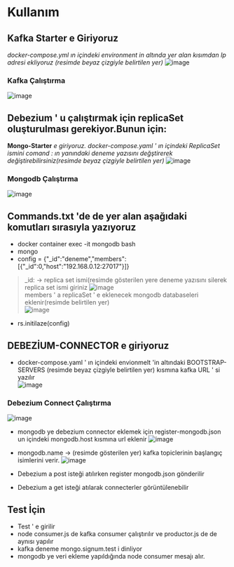 # Kullanım

## Kafka Starter e Giriyoruz

*docker-compose.yml ın içindeki environment in altında yer alan kısımdan Ip adresi ekliyoruz (resimde beyaz çizgiyle belirtilen yer)* ![image](https://user-images.githubusercontent.com/110333072/182684740-23cb17d6-a9cf-43e4-b2e1-dc06ca14df69.png)

### Kafka Çalıştırma
![image](https://user-images.githubusercontent.com/110333072/182687016-d2903d04-a073-475b-8a0c-88cecc99dc49.png)


## Debezium ' u çalıştırmak için replicaSet oluşturulması gerekiyor.Bunun için:
**Mongo-Starter** *e giriyoruz.  docker-compose.yaml ' ın içindeki ReplicaSet ismini comand : ın yanındaki deneme yazısını değştirerek değiştirebilirsiniz(resimde beyaz çizgiyle belirtilen yer)*
![image](https://user-images.githubusercontent.com/110333072/182686787-b1786536-6cf9-4c0b-bac3-35bff8382ad9.png)

### Mongodb Çalıştırma
![image](https://user-images.githubusercontent.com/110333072/182687016-d2903d04-a073-475b-8a0c-88cecc99dc49.png)

## Commands.txt 'de de yer alan aşağıdaki komutları sırasıyla yazıyoruz

- docker container exec -it mongodb bash
- mongo
- config = {"_id":"deneme","members":[{"_id":0,"host":"192.168.0.12:27017"}]} 
>_id: -> replica set ismi(resimde gösterilen yere deneme yazısını silerek replica set ismi giriniz
![image](https://user-images.githubusercontent.com/110333072/182687571-66657260-bad8-44f3-a3bf-eb852a79482f.png)           
>members ' a replicaSet ' e eklenecek mongodb databaseleri eklenir(resimde belirtilen yer)                  
![image](https://user-images.githubusercontent.com/110333072/182800664-06595b04-153a-421a-8151-9eb92f49a04e.png)

                              

- rs.initilaze(config)

## DEBEZİUM-CONNECTOR e giriyoruz
- docker-compose.yaml ' ın içindeki envionmelt 'in altındaki BOOTSTRAP-SERVERS (resimde beyaz çizgiyle belirtilen yer) kısmına kafka URL ' si yazılır      
![image](https://user-images.githubusercontent.com/110333072/182692736-817c3745-da4f-4c77-89eb-19742adc82fd.png)

### Debezium Connect Çalıştırma
![image](https://user-images.githubusercontent.com/110333072/182696316-b731a02f-f042-47f7-a9f7-1f50be0107eb.png)


- mongodb ye debezium connector eklemek için register-mongodb.json un içindeki mongodb.host kısmına url eklenir      ![image](https://user-images.githubusercontent.com/110333072/182693220-b4ef1818-13e6-4f64-b383-08824415c2fd.png)

- mongodb.name -> (resimde gösterilen yer) kafka topiclerinin başlangıç isimlerini verir.                                                                            ![image](https://user-images.githubusercontent.com/110333072/182694300-0f52c65f-46d3-4df3-856e-8696447f0308.png)

- Debezium a post isteği atılırken register mongodb.json gönderilir

- Debezium a get isteği atılarak connecterler görüntülenebilir

## Test İçin

- Test ' e girilir 
- node consumer.js de kafka consumer çalıştırılır ve productor.js de de aynısı yapılır
- kafka deneme mongo.signum.test i dinliyor
- mongodb ye veri ekleme yapıldığında node consumer mesajı alır.









